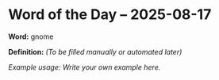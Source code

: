 # Word of the Day – 2025-08-17

**Word:** gnome

**Definition:** _(To be filled manually or automated later)_

*Example usage:* _Write your own example here._
